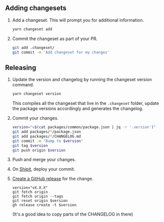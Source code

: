 ## Adding changesets

1. Add a changeset. This will prompt you for additional information.

   ```bash
   yarn changeset add
   ```

2. Commit the changeset as part of your PR.

   ```bash
   git add .changeset/
   git commit -m 'Add changeset for my changes'
   ```

## Releasing

1.  Update the version and changelog by running the changeset version command.

    ```bash
    yarn changeset version
    ```

    This compiles all the changeset that live in the `.changeset` folder, update the package versions accordingly and generates the changelog.

2.  Commit your changes.

    ```bash
    version="v$(cat packages/common/package.json | jq -r '.version')"
    git add packages/*/package.json
    git add packages/*/CHANGELOG.md
    git commit -m "Bump to $version"
    git tag $version
    git push origin $version
    ```

3. Push and merge your changes.

3. On [Shipit](https://shipit.shopify.io/shopify/theme-check-js), deploy your commit.

4. [Create a GitHub release](https://github.com/Shopify/theme-check-js/releases/new) for the change.

   ```
   version="vX.X.X"
   git fetch origin
   git fetch origin --tags
   git reset origin $version
   gh release create -t $version
   ```

   (It's a good idea to copy parts of the CHANGELOG in there)
